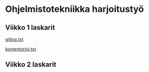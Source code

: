# Ohjelmistotekniikka harjoitustyö

## Viikko 1 laskarit

[gitlog.txt](/laskarit/viikko1/gitlog.txt)

[komentorivi.txt](/laskarit/viikko1/komentorivi.txt)

## Viikko 2 laskarit


